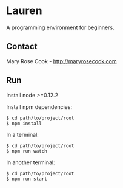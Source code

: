 # Lauren

A programming environment for beginners.

## Contact

Mary Rose Cook - http://maryrosecook.com

## Run

Install node >=0.12.2

Install npm dependencies:

    $ cd path/to/project/root
    $ npm install

In a terminal:

    $ cd path/to/project/root
    $ npm run watch

In another terminal:

    $ cd path/to/project/root
    $ npm run start
